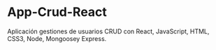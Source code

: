 # App-Crud-React
Aplicación gestiones de usuarios CRUD con React, JavaScript, HTML, CSS3, Node, Mongoosey Express.

